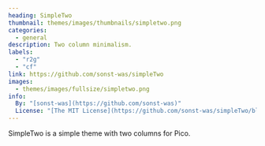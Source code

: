 ```yaml
---
heading: SimpleTwo
thumbnail: themes/images/thumbnails/simpletwo.png
categories:
  - general
description: Two column minimalism.
labels:
  - "r2g"
  - "cf"
link: https://github.com/sonst-was/simpleTwo
images:
  - themes/images/fullsize/simpletwo.png
info:
  By: "[sonst-was](https://github.com/sonst-was)"
  License: "[The MIT License](https://github.com/sonst-was/simpleTwo/blob/master/LICENSE)"
---
```


SimpleTwo is a simple theme with two columns for Pico.
